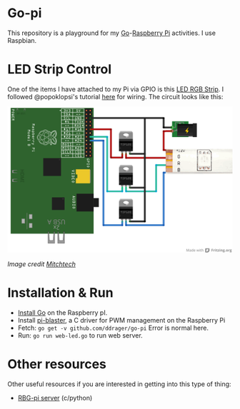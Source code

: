 Go-pi
=====

This repository is a playground for my [Go](https://golang.org/)-[Raspberry Pi](http://www.raspberrypi.org/) activities. I use Raspbian.

LED Strip Control
=================

One of the items I have attached to my Pi via GPIO is this [LED RGB Strip](http://www.amazon.com/gp/product/B00JA8NUZU/ref=as_li_tl?ie=UTF8&camp=1789&creative=390957&creativeASIN=B00JA8NUZU&linkCode=as2&tag=theblackhol0a-20&linkId=DODKDIB3FLTKVW3D). I followed @popoklopsi's tutorial [here](http://popoklopsi.github.io/RaspberryPi-LedStrip/) for wiring. The circuit looks like this:

![Wiring diagram for Raspberry Pi LEDs](https://raw.githubusercontent.com/ddrager/go-pi/master/static/img/rgb-pi-led.png)

*Image credit [Mitchtech](http://mitchtech.net/raspberry-pi-pwm-rgb-led-strip/raspi_rgb_led/)*

Installation & Run
==================

* [Install Go](https://golang.org/dl/) on the Raspberry pI.
* Install [pi-blaster](https://github.com/sarfata/pi-blaster), a C driver for PWM management on the Raspberry Pi
* Fetch: `go get -v github.com/ddrager/go-pi` Error is normal here. 
* Run: `go run web-led.go` to run web server.

Other resources
===============

Other useful resources if you are interested in getting into this type of thing:

* [RBG-pi server](https://github.com/ryupold/rgb-pi) (c/python)
